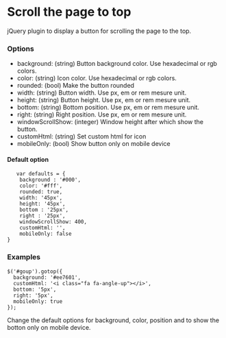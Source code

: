 # Scroll the page to top

jQuery plugin to display a button for scrolling the page to the top.

### Options

- background: (string) Button background color. Use hexadecimal or rgb colors.
- color: (string) Icon color. Use hexadecimal or rgb colors.
- rounded: (bool) Make the button rounded
- width: (string) Button width. Use px, em or rem mesure unit.
- height: (string) Button height. Use px, em or rem mesure unit.
- bottom: (string) Bottom position. Use px, em or rem mesure unit.
- right: (string) Right position. Use px, em or rem mesure unit.
- windowScrollShow: (integer) Window height after which show the button.
- customHtml: (string) Set custom html for icon
- mobileOnly: (bool) Show button only on mobile device



#### Default option

```
   var defaults = {
    background : '#000',
    color: '#fff',
    rounded: true,
    width: '45px',
    height: '45px',
    bottom : '25px',
    right : '25px',
    windowScrollShow: 400,
    customHtml: '',
    mobileOnly: false
}
```

### Examples

```
$('#goup').gotop({
  background: '#ee7601',
  customHtml: '<i class="fa fa-angle-up"></i>',
  bottom: '5px',
  right: '5px',
  mobileOnly: true
});
```

Change the default options for background, color, position and to show the botton only on mobile device.
